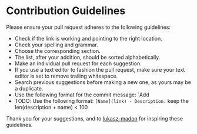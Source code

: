 # Contribution Guidelines

Please ensure your pull request adheres to the following guidelines:

- Check if the link is working and pointing to the right location.
- Check your spelling and grammar.
- Choose the corresponding section.
- The list, after your addition, should be sorted alphabetically.
- Make an individual pull request for each suggestion.
- If you use a text editor to fashion the pull request, make sure your text editor is set to remove trailing whitespace.
- Search previous suggestions before making a new one, as yours may be a duplicate.
- Use the following format for the commit message: `Add <name>
- TODO: Use the following format: `[Name](link) - Description.` keep the len(description + name) < 100

Thank you for your suggestions, and to [lukasz-madon](https://github.com/lukasz-madon/awesome-remote-job) for inspiring these guidelines.


